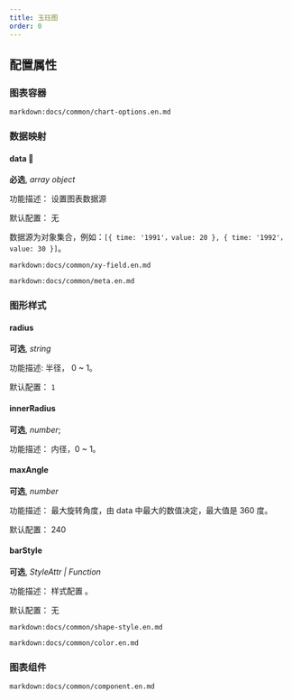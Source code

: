 ```yaml
---
title: 玉珏图
order: 0
---
```


## 配置属性

### 图表容器

`markdown:docs/common/chart-options.en.md`

### 数据映射

#### data 📌

**必选**, _array object_

功能描述： 设置图表数据源

默认配置： 无

数据源为对象集合，例如：`[{ time: '1991'，value: 20 }, { time: '1992'，value: 30 }]`。

`markdown:docs/common/xy-field.en.md`

`markdown:docs/common/meta.en.md`

### 图形样式

#### radius

**可选**, _string_

功能描述: 半径， 0 ~ 1。

默认配置： `1`

#### innerRadius

**可选**, _number_;

功能描述： 内径，0 ~ 1。

#### maxAngle

**可选**, _number_

功能描述： 最大旋转角度，由 data 中最大的数值决定，最大值是 360 度。

默认配置： 240


#### barStyle

**可选**, _StyleAttr | Function_

功能描述： 样式配置 。

默认配置： 无

`markdown:docs/common/shape-style.en.md`

`markdown:docs/common/color.en.md`

### 图表组件

`markdown:docs/common/component.en.md`
